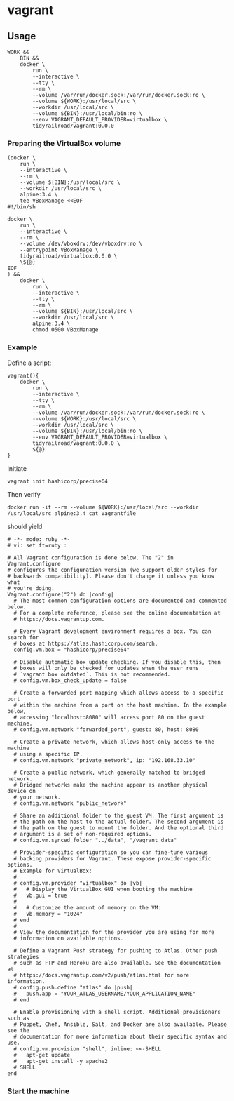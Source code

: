 <!--
    This file is part of vagrant.

    vagrant is free software: you can redistribute it and/or modify
    it under the terms of the GNU General Public License as published by
    the Free Software Foundation, either version 3 of the License, or
    (at your option) any later version.

    vagrant is distributed in the hope that it will be useful,
    but WITHOUT ANY WARRANTY; without even the implied warranty of
    MERCHANTABILITY or FITNESS FOR A PARTICULAR PURPOSE.  See the
    GNU General Public License for more details.

    You should have received a copy of the GNU General Public License
    along with vagrant.  If not, see <http://www.gnu.org/licenses/>.
-->

# vagrant

## Usage

```
WORK &&
    BIN &&
    docker \
        run \
        --interactive \
        --tty \
        --rm \
        --volume /var/run/docker.sock:/var/run/docker.sock:ro \
        --volume ${WORK}:/usr/local/src \
        --workdir /usr/local/src \
        --volume ${BIN}:/usr/local/bin:ro \
        --env VAGRANT_DEFAULT_PROVIDER=virtualbox \
        tidyrailroad/vagrant:0.0.0
```

### Preparing the VirtualBox volume

```
(docker \
    run \
    --interactive \
    --rm \
    --volume ${BIN}:/usr/local/src \
    --workdir /usr/local/src \
    alpine:3.4 \
    tee VBoxManage <<EOF
#!/bin/sh

docker \
    run \
    --interactive \
    --rm \
    --volume /dev/vboxdrv:/dev/vboxdrv:ro \
    --entrypoint VBoxManage \
    tidyrailroad/virtualbox:0.0.0 \
    \${@}
EOF
) &&
    docker \
        run \
        --interactive \
        --tty \
        --rm \
        --volume ${BIN}:/usr/local/src \
        --workdir /usr/local/src \
        alpine:3.4 \
        chmod 0500 VBoxManage
```


### Example
Define a script:

```
vagrant(){
    docker \
        run \
        --interactive \
        --tty \
        --rm \
        --volume /var/run/docker.sock:/var/run/docker.sock:ro \
        --volume ${WORK}:/usr/local/src \
        --workdir /usr/local/src \
        --volume ${BIN}:/usr/local/bin:ro \
        --env VAGRANT_DEFAULT_PROVIDER=virtualbox \
        tidyrailroad/vagrant:0.0.0 \
        ${@}
}
```

Initiate
```
vagrant init hashicorp/precise64
```

Then verify
```
docker run -it --rm --volume ${WORK}:/usr/local/src --workdir /usr/local/src alpine:3.4 cat Vagrantfile
```
should yield
```
# -*- mode: ruby -*-
# vi: set ft=ruby :

# All Vagrant configuration is done below. The "2" in Vagrant.configure
# configures the configuration version (we support older styles for
# backwards compatibility). Please don't change it unless you know what
# you're doing.
Vagrant.configure("2") do |config|
  # The most common configuration options are documented and commented below.
  # For a complete reference, please see the online documentation at
  # https://docs.vagrantup.com.

  # Every Vagrant development environment requires a box. You can search for
  # boxes at https://atlas.hashicorp.com/search.
  config.vm.box = "hashicorp/precise64"

  # Disable automatic box update checking. If you disable this, then
  # boxes will only be checked for updates when the user runs
  # `vagrant box outdated`. This is not recommended.
  # config.vm.box_check_update = false

  # Create a forwarded port mapping which allows access to a specific port
  # within the machine from a port on the host machine. In the example below,
  # accessing "localhost:8080" will access port 80 on the guest machine.
  # config.vm.network "forwarded_port", guest: 80, host: 8080

  # Create a private network, which allows host-only access to the machine
  # using a specific IP.
  # config.vm.network "private_network", ip: "192.168.33.10"

  # Create a public network, which generally matched to bridged network.
  # Bridged networks make the machine appear as another physical device on
  # your network.
  # config.vm.network "public_network"

  # Share an additional folder to the guest VM. The first argument is
  # the path on the host to the actual folder. The second argument is
  # the path on the guest to mount the folder. And the optional third
  # argument is a set of non-required options.
  # config.vm.synced_folder "../data", "/vagrant_data"

  # Provider-specific configuration so you can fine-tune various
  # backing providers for Vagrant. These expose provider-specific options.
  # Example for VirtualBox:
  #
  # config.vm.provider "virtualbox" do |vb|
  #   # Display the VirtualBox GUI when booting the machine
  #   vb.gui = true
  #
  #   # Customize the amount of memory on the VM:
  #   vb.memory = "1024"
  # end
  #
  # View the documentation for the provider you are using for more
  # information on available options.

  # Define a Vagrant Push strategy for pushing to Atlas. Other push strategies
  # such as FTP and Heroku are also available. See the documentation at
  # https://docs.vagrantup.com/v2/push/atlas.html for more information.
  # config.push.define "atlas" do |push|
  #   push.app = "YOUR_ATLAS_USERNAME/YOUR_APPLICATION_NAME"
  # end

  # Enable provisioning with a shell script. Additional provisioners such as
  # Puppet, Chef, Ansible, Salt, and Docker are also available. Please see the
  # documentation for more information about their specific syntax and use.
  # config.vm.provision "shell", inline: <<-SHELL
  #   apt-get update
  #   apt-get install -y apache2
  # SHELL
end
```

### Start the machine

